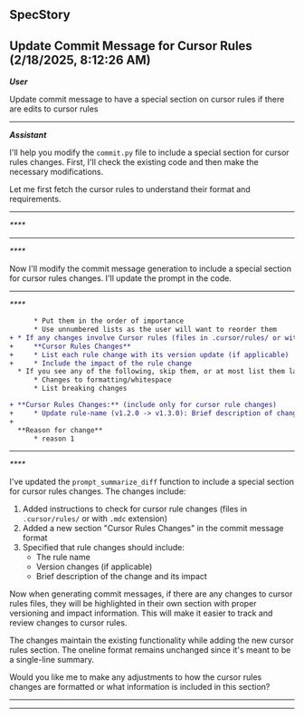 ## SpecStory

## Update Commit Message for Cursor Rules (2/18/2025, 8:12:26 AM)

_**User**_

Update commit message to have a special section on cursor rules if there are edits to cursor rules

---

_**Assistant**_

I'll help you modify the `commit.py` file to include a special section for cursor rules changes. First, I'll check the existing code and then make the necessary modifications.

Let me first fetch the cursor rules to understand their format and requirements.

---

_\*\*\*\*_

---

_\*\*\*\*_

Now I'll modify the commit message generation to include a special section for cursor rules changes. I'll update the prompt in the code.

---

_\*\*\*\*_

```diff
      * Put them in the order of importance
      * Use unnumbered lists as the user will want to reorder them
+ * If any changes involve Cursor rules (files in .cursor/rules/ or with .mdc extension), include a special section:
+     **Cursor Rules Changes**
+     * List each rule change with its version update (if applicable)
+     * Include the impact of the rule change
  * If you see any of the following, skip them, or at most list them last as a single line
      * Changes to formatting/whitespace
      * List breaking changes

+ **Cursor Rules Changes:** (include only for cursor rule changes)
+     * Update rule-name (v1.2.0 -> v1.3.0): Brief description of change and impact
+
  **Reason for change**
      * reason 1
```

---

_\*\*\*\*_

I've updated the `prompt_summarize_diff` function to include a special section for cursor rules changes. The changes include:

1. Added instructions to check for cursor rule changes (files in `.cursor/rules/` or with `.mdc` extension)
2. Added a new section "Cursor Rules Changes" in the commit message format
3. Specified that rule changes should include:
   - The rule name
   - Version changes (if applicable)
   - Brief description of the change and its impact

Now when generating commit messages, if there are any changes to cursor rules files, they will be highlighted in their own section with proper versioning and impact information. This will make it easier to track and review changes to cursor rules.

The changes maintain the existing functionality while adding the new cursor rules section. The oneline format remains unchanged since it's meant to be a single-line summary.

Would you like me to make any adjustments to how the cursor rules changes are formatted or what information is included in this section?

---

---

